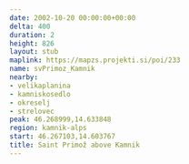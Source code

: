 ```yaml
---
date: 2002-10-20 00:00:00+00:00
delta: 400
duration: 2
height: 826
layout: stub
maplink: https://mapzs.projekti.si/poi/233
name: svPrimoz_Kamnik
nearby:
- velikaplanina
- kamniskosedlo
- okreselj
- strelovec
peak: 46.268999,14.633848
region: kamnik-alps
start: 46.267103,14.603767
title: Saint Primož above Kamnik
---
```

